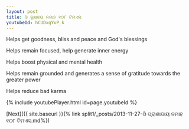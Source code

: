 ```yaml
---
layout: post
title: ଓଁ ଭୂଷଞୟ ନମାହ ୧୦୮ ଟିମଏସ
youtubeId: hCUDxgYuP_k
---
```

 
 
Helps get goodness, bliss and peace and God's blessings
 
Helps remain focused, help generate inner energy 
 
Helps boost physical and mental health 
 
Helps remain grounded and generates a sense of gratitude towards the greater power 
 
Helps reduce bad karma
 
 
 
 


{% include youtubePlayer.html id=page.youtubeId %}
 
[Next]({{ site.baseurl }}{% link  split1/_posts/2013-11-27-ଓଁ ପ୍ରାଣାଦାୟ ନମାହ ୧୦୮ ଟିମଏସ.md%})
 
